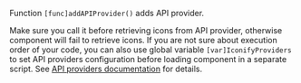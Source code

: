 Function `[func]addAPIProvider()` adds API provider.

Make sure you call it before retrieving icons from API provider, otherwise component will fail to retrieve icons. If you are not sure about execution order of your code, you can also use global variable `[var]IconifyProviders` to set API providers configuration before loading component in a separate script. See [API providers documentation](/docs/api/providers.md) for details.
